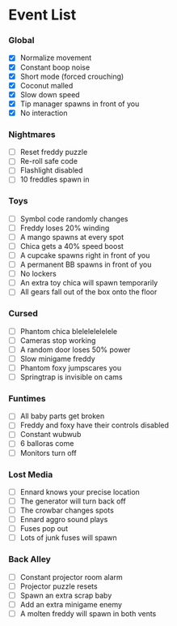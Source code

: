 # Event List

### Global
- [x] Normalize movement
- [x] Constant boop noise
- [x] Short mode (forced crouching)
- [x] Coconut malled
- [x] Slow down speed
- [x] Tip manager spawns in front of you
- [x] No interaction

### Nightmares
- [ ] Reset freddy puzzle
- [ ] Re-roll safe code
- [ ] Flashlight disabled
- [ ] 10 freddles spawn in

### Toys
- [ ] Symbol code randomly changes
- [ ] Freddy loses 20% winding
- [ ] A mango spawns at every spot
- [ ] Chica gets a 40% speed boost
- [ ] A cupcake spawns right in front of you
- [ ] A permanent BB spawns in front of you
- [ ] No lockers
- [ ] An extra toy chica will spawn temporarily
- [ ] All gears fall out of the box onto the floor

### Cursed
- [ ] Phantom chica blelelelelelele
- [ ] Cameras stop working
- [ ] A random door loses 50% power
- [ ] Slow minigame freddy
- [ ] Phantom foxy jumpscares you
- [ ] Springtrap is invisible on cams

### Funtimes
- [ ] All baby parts get broken
- [ ] Freddy and foxy have their controls disabled
- [ ] Constant wubwub
- [ ] 6 balloras come
- [ ] Monitors turn off

### Lost Media
- [ ] Ennard knows your precise location
- [ ] The generator will turn back off
- [ ] The crowbar changes spots
- [ ] Ennard aggro sound plays
- [ ] Fuses pop out
- [ ] Lots of junk fuses will spawn

### Back Alley
- [ ] Constant projector room alarm
- [ ] Projector puzzle resets
- [ ] Spawn an extra scrap baby
- [ ] Add an extra minigame enemy
- [ ] A molten freddy will spawn in both vents
